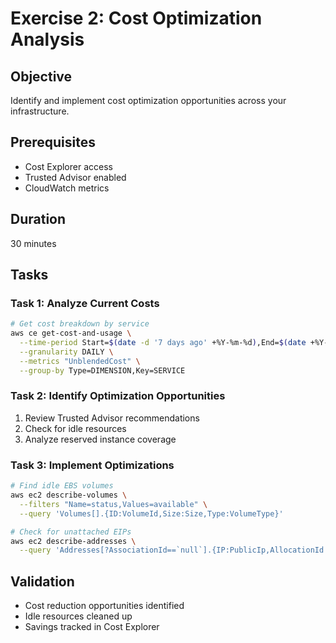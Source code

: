 # Exercise 2: Cost Optimization Analysis

## Objective
Identify and implement cost optimization opportunities across your infrastructure.

## Prerequisites
- Cost Explorer access
- Trusted Advisor enabled
- CloudWatch metrics

## Duration
30 minutes

## Tasks

### Task 1: Analyze Current Costs
```bash
# Get cost breakdown by service
aws ce get-cost-and-usage \
  --time-period Start=$(date -d '7 days ago' +%Y-%m-%d),End=$(date +%Y-%m-%d) \
  --granularity DAILY \
  --metrics "UnblendedCost" \
  --group-by Type=DIMENSION,Key=SERVICE
```

### Task 2: Identify Optimization Opportunities
1. Review Trusted Advisor recommendations
2. Check for idle resources
3. Analyze reserved instance coverage

### Task 3: Implement Optimizations
```bash
# Find idle EBS volumes
aws ec2 describe-volumes \
  --filters "Name=status,Values=available" \
  --query 'Volumes[].{ID:VolumeId,Size:Size,Type:VolumeType}'

# Check for unattached EIPs
aws ec2 describe-addresses \
  --query 'Addresses[?AssociationId==`null`].{IP:PublicIp,AllocationId:AllocationId}'
```

## Validation
- Cost reduction opportunities identified
- Idle resources cleaned up
- Savings tracked in Cost Explorer
